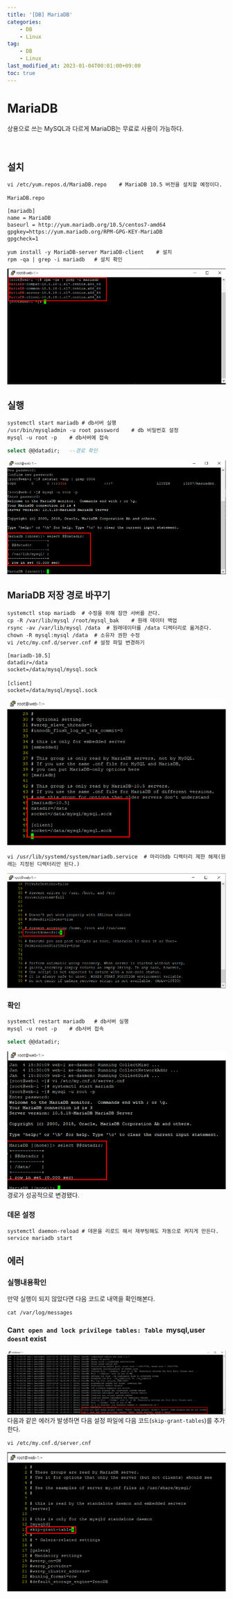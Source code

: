 ```yaml
---
title: '[DB] MariaDB'
categories:
    - DB
    - Linux
tag:
    - DB
    - Linux
last_modified_at: 2023-01-04T00:01:00+09:00
toc: true
---
```

# MariaDB
상용으로 쓰는 MySQL과 다르게 MariaDB는 무료로 사용이 가능하다.<br/><br/><br/>
## 설치
```shell
vi /etc/yum.repos.d/MariaDB.repo    # MariaDB 10.5 버전을 설치할 예정이다.
```
`MariaDB.repo`
```shell
[mariadb]
name = MariaDB
baseurl = http://yum.mariadb.org/10.5/centos7-amd64
gpgkey=https://yum.mariadb.org/RPM-GPG-KEY-MariaDB
gpgcheck=1
```
```shell
yum install -y MariaDB-server MariaDB-client    # 설치
rpm -qa | grep -i mariadb   # 설치 확인
```
![image](/assets/img/image/mariadb/1.png)<br/>
## 실행
```shell
systemctl start mariadb # db서버 실행
/usr/bin/mysqladmin -u root password    # db 비밀번호 설정
mysql -u root -p    # db서버에 접속
```
```sql
select @@datadir;   --경로 확인
```
![image](/assets/img/image/mariadb/2.png)<br/>

## MariaDB 저장 경로 바꾸기
```shell
systemctl stop mariadb  # 수정을 위해 잠깐 서버를 끈다.
cp -R /var/lib/mysql /root/mysql_bak    # 원래 데이터 백업
rsync -av /var/lib/mysql /data  # 원래데이터를 /data 디렉터리로 옮겨준다.
chown -R mysql:mysql /data  # 소유자 권한 수정
vi /etc/my.cnf.d/server.cnf # 설정 파일 변경하기
```
```shell
[mariadb-10.5]
datadir=/data
socket=/data/mysql/mysql.sock

[client]
socket=/data/mysql/mysql.sock
```
![image](/assets/img/image/mariadb/7.png)<br/>

```
vi /usr/lib/systemd/system/mariadb.service  # 마리아db 디렉터리 제한 해제(원래는 지정된 디렉터리만 된다.)
```

![image](/assets/img/image/mariadb/3.png)<br/>

### 확인
```shell
systemctl restart mariadb   # db서버 실행
mysql -u root -p    # db서버 접속
```
```sql
select @@datadir;
```
![image](/assets/img/image/mariadb/6.png)<br/>
경로가 성공적으로 변경됐다.<br/>

### 데몬 설정
```shell
systemctl daemon-reload # 데몬을 리로드 해서 재부팅해도 자동으로 켜지게 만든다.
service mariadb start 
```

## 에러
### 실행내용확인
만약 실행이 되지 않았다면 다음 코드로 내역을 확인해본다.<br/>
```shell
cat /var/log/messages
```
### Can`t open and lock privilege tables: Table `mysql,user` doesn`t exist
![image](/assets/img/image/mariadb/4.png)<br/>
다음과 같은 에러가 발생하면 다음 설정 파일에 다음 코드(`skip-grant-tables`)를 추가한다.<br/>
```shell
vi /etc/my.cnf.d/server.cnf
```
![image](/assets/img/image/mariadb/5.png)<br/>



